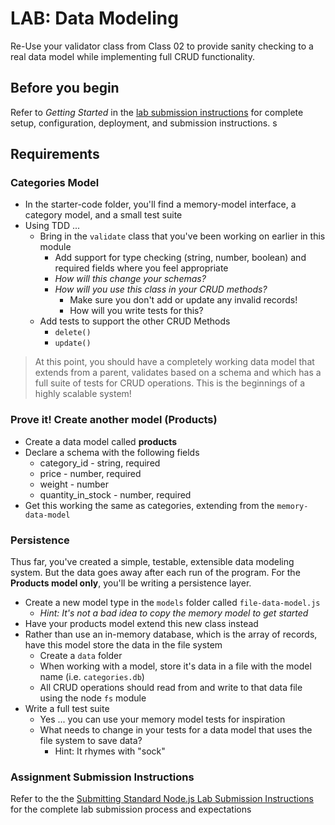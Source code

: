 # LAB: Data Modeling

Re-Use your validator class from Class 02 to provide sanity checking to a real data model while implementing full CRUD functionality.

## Before you begin

Refer to *Getting Started*  in the [lab submission instructions](../../../reference/submission-instructions/labs/README.md) for complete setup, configuration, deployment, and submission instructions.
s

## Requirements

### Categories Model

- In the starter-code folder, you'll find a memory-model interface, a category model, and a small test suite
- Using TDD ...
  - Bring in the `validate` class that you've been working on earlier in this module
    - Add support for type checking (string, number, boolean) and required fields where you feel appropriate
    - *How will this change your schemas?*
    - *How will you use this class in your CRUD methods?*
      - Make sure you don't add or update any invalid records!
      - How will you write tests for this?
  - Add tests to support the other CRUD Methods
    - `delete()`
    - `update()`

> At this point, you should have a completely working data model that extends from a parent, validates based on a schema and which has a full suite of tests for CRUD operations. This is the beginnings of a highly scalable system!

### Prove it! Create another model (Products)

- Create a data model called **products**
- Declare a schema with the following fields
  - category_id - string, required
  - price - number, required
  - weight - number
  - quantity_in_stock - number, required
- Get this working the same as categories, extending from the `memory-data-model`

### Persistence

Thus far, you've created a simple, testable, extensible data modeling system.  But the data goes away after each run of the program. For the **Products model only**, you'll be writing a persistence layer.

- Create a new model type in the `models` folder called `file-data-model.js`
  - *Hint: It's not a bad idea to copy the memory model to get started*
- Have your products model extend this new class instead
- Rather than use an in-memory database, which is the array of records, have this model store the data in the file system
  - Create a `data` folder
  - When working with a model, store it's data in a file with the model name (i.e. `categories.db`)
  - All CRUD operations should read from and write to that data file using the node `fs` module
- Write a full test suite
  - Yes ... you can use your memory model tests for inspiration
  - What needs to change in your tests for a data model that uses the file system to save data?
    - Hint: It rhymes with "sock"

### Assignment Submission Instructions

Refer to the the [Submitting Standard Node.js Lab Submission Instructions](../../../reference/submission-instructions/labs/node-apps.md) for the complete lab submission process and expectations
